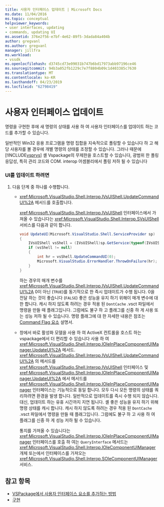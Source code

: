 ```yaml
---
title: 사용자 인터페이스 업데이트 | Microsoft Docs
ms.date: 11/04/2016
ms.topic: conceptual
helpviewer_keywords:
- user interfaces, updating
- commands, updating UI
ms.assetid: 376e2f56-e7bf-4e62-89f5-3dada84a404b
author: gregvanl
ms.author: gregvanl
manager: jillfra
ms.workload:
- vssdk
ms.openlocfilehash: d3745cd73e09031b747b6bd17973abb97196ce46
ms.sourcegitcommit: 94b3a052fb1229c7e7f8804b09c1d403385c7630
ms.translationtype: MT
ms.contentlocale: ko-KR
ms.lasthandoff: 04/23/2019
ms.locfileid: "62798419"
---
```

# <a name="updating-the-user-interface"></a>사용자 인터페이스 업데이트
명령을 구현한 후에 새 명령의 상태를 사용 하 여 사용자 인터페이스를 업데이트 하는 코드를 추가할 수 있습니다.

 일반적인 Win32 응용 프로그램을 명령 집합을 지속적으로 폴링할 수 있습니다 하 고 해당 사용자를 볼 경우에 개별 명령의 상태를 조정할 수 있습니다. 그러나 때문에 [!INCLUDE[vsprvs](../code-quality/includes/vsprvs_md.md)] 셸 Vspackage의 무제한을 호스트할 수 있습니다, 광범위 한 폴링 응답성, 특히 관리 코드와 COM. interop 어셈블리에서 폴링 저하 될 수 있습니다

### <a name="to-update-the-ui"></a>UI를 업데이트 하려면

1. 다음 단계 중 하나를 수행합니다.

    - <xref:Microsoft.VisualStudio.Shell.Interop.IVsUIShell.UpdateCommandUI%2A> 메서드를 호출합니다.

         <xref:Microsoft.VisualStudio.Shell.Interop.IVsUIShell> 인터페이스에서 가져올 수 있습니다는 <xref:Microsoft.VisualStudio.Shell.Interop.SVsUIShell> 서비스를 다음과 같이 합니다.

        ```csharp
        void UpdateUI(Microsoft.VisualStudio.Shell.ServiceProvider sp)
        {
            IVsUIShell vsShell = (IVsUIShell)sp.GetService(typeof(IVsUIShell));
            if (vsShell != null)
            {
                int hr = vsShell.UpdateCommandUI(0);
                Microsoft.VisualStudio.ErrorHandler.ThrowOnFailure(hr);
            }
        }

        ```

         하는 경우의 매개 변수를 <xref:Microsoft.VisualStudio.Shell.Interop.IVsUIShell.UpdateCommandUI%2A> 0이 아닌 (`TRUE`)를 동기적으로 한 즉시 업데이트가 수행 됩니다. 0을 전달 하는 것이 좋습니다 (`FALSE`) 좋은 성능을 유지 하기 위해이 매개 변수에 대 한 합니다. 캐시 하지 않도록 하려는 경우 적용 된 `DontCache` .vsct 파일에서 명령을 만들 때 플래그입니다. 그럼에도 불구 하 고 플래그를 신중 하 게 사용 또는 성능 저하 될 수 있습니다. 명령 플래그에 대 한 자세한 내용은 참조는 [Command Flag 요소](../extensibility/command-flag-element.md) 설명서.

    - 창에서 바로 활성화 모델을 사용 하 여 ActiveX 컨트롤을 호스트 하는 vspackage에서 더 편리할 수 있습니다 사용 하 여 <xref:Microsoft.VisualStudio.Shell.Interop.IOleInPlaceComponentUIManager.UpdateUI%2A> 메서드. <xref:Microsoft.VisualStudio.Shell.Interop.IVsUIShell.UpdateCommandUI%2A> 의 메서드를 <xref:Microsoft.VisualStudio.Shell.Interop.IVsUIShell> 인터페이스 및 <xref:Microsoft.VisualStudio.Shell.Interop.IOleInPlaceComponentUIManager.UpdateUI%2A> 에서 메서드를 <xref:Microsoft.VisualStudio.Shell.Interop.IOleInPlaceComponentUIManager> 인터페이스는 기능적으로 동일 합니다. 모두 다시 모든 명령의 상태를 쿼리하려면 환경을 발생 합니다. 일반적으로 업데이트를 즉시 수행 되지 않습니다. 대신, 업데이트 하는 유휴 시간까지 지연 됩니다. 셸 좋은 성능을 유지 하기 위해 명령 상태를 캐시 합니다. 캐시 하지 않도록 하려는 경우 적용 된 `DontCache` .vsct 파일에서 명령을 만들 때 플래그입니다. 그럼에도 불구 하 고 사용 하 여 플래그를 신중 하 게 성능 저하 될 수 있습니다.

         통지를 가져올 수 있습니다는 <xref:Microsoft.VisualStudio.Shell.Interop.IOleInPlaceComponentUIManager> 인터페이스를 호출 하 여는 `QueryInterface` 메서드는 <xref:Microsoft.VisualStudio.Shell.Interop.IOleComponentUIManager> 개체 또는에서 인터페이스를 가져오는 <xref:Microsoft.VisualStudio.Shell.Interop.SOleComponentUIManager> 서비스.

## <a name="see-also"></a>참고 항목
- [VSPackage에서 사용자 인터페이스 요소를 추가하는 방법](../extensibility/internals/how-vspackages-add-user-interface-elements.md)
- [구현](../extensibility/internals/command-implementation.md)